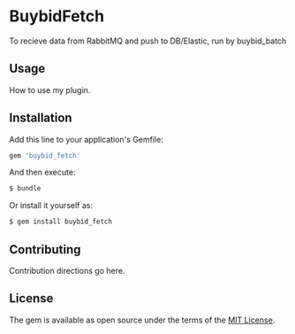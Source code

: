 # BuybidFetch
To recieve data from RabbitMQ and push to DB/Elastic, run by buybid_batch


## Usage
How to use my plugin.

## Installation
Add this line to your application's Gemfile:

```ruby
gem 'buybid_fetch'
```

And then execute:
```bash
$ bundle
```

Or install it yourself as:
```bash
$ gem install buybid_fetch
```

## Contributing
Contribution directions go here.

## License
The gem is available as open source under the terms of the [MIT License](https://opensource.org/licenses/MIT).
